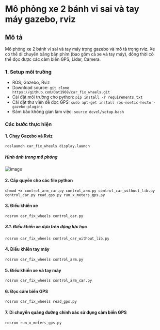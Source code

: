 # Mô phỏng xe 2 bánh vi sai và tay máy gazebo, rviz
## Mô tả
Mô phỏng xe 2 bánh vi sai và tay máy trong gazebo và mô tả trong rviz. Xe có thể di chuyển bằng bàn phím (bao gồm cả xe và tay máy), đồng thời có thể đọc được các cảm biến GPS, Lidar, Camera. 
### 1. Setup môi trường
- ROS, Gazebo, Rviz
- Download source:
```git clone https://github.com/Dat1908/car_fix_wheels.git```
- Cài đặt môi trường cho python:
```pip install -r requirements.txt```
- Cài đặt thư viện để đọc GPS:
```sudo apt-get install ros-noetic-hector-gazebo-plugins```
- Đảm bảo không gian làm việc:
```source devel/setup.bash```
### Các bước thực hiện
#### 1. Chạy Gazebo và Rviz
```roslaunch car_fix_wheels display.launch```
##### Hình ảnh trong mô phỏng
![image](https://github.com/user-attachments/assets/cafd41bc-ec39-40a1-b222-8e21ccae0555)
#### 2. Cấp quyền cho các file python
```chmod +x control_arm_car.py control_arm.py control_car_without_lib.py control_car.py read_gps.py run_x_meters_gps.py```
#### 3. Điều khiển xe
```rosrun car_fix_wheels control_car.py``` 
##### 3.1. Điều khiển xe dựa trên động lực học
```rosrun car_fix_wheels control_car_without_lib.py```
#### 4. Điều khiển tay máy
```rosrun car_fix_wheels control_arm.py```
#### 5. Điều khiển xe và tay máy 
```rosrun car_fix_wheels control_arm_car.py```
#### 6. Đọc cảm biến GPS
```rosrun car_fix_wheels read_gps.py```
#### 7. Di chuyển quãng đường chính xác sử dụng cảm biến GPS
```rosrun run_x_meters_gps.py```
